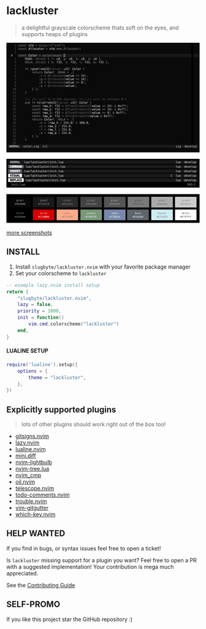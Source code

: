 # lackluster
> a delightful grayscale colorscheme thats soft on the eyes, and supports heaps of plugins

![a screenshot of neovim with the lackluster colorscheme](./asset/lackluster.png)

![a picture of lackluster lualine variations](./asset/lackluster-lualine.png)

![a picture of the lackluster colorpallet](./asset/lackluster-pallet.png)

[more screenshots](./SCREENSHOT.md)

## INSTALL
1. Install `slugbyte/lackluster.nvim` with your favorite package manager
2. Set your colorscheme to `lackluster`

```lua 
-- example lazy.nvim install setup
return {
    "slugbyte/lackluster.nvim",
    lazy = false,
    priority = 1000,
    init = function()
        vim.cmd.colorscheme("lackluster")
    end,
}
```

#### LUALINE SETUP
```lua
require('lualine').setup({
    options = {
        theme = "lackluster",
    },
})
```

## Explicitly supported plugins
> lots of other plugins should work right out of the box too!
* [gitsigns.nvim](https://github.com/lewis6991/gitsigns.nvim)
* [lazy.nvim](https://github.com/folke/lazy.nvim)
* [lualine.nvim](https://github.com/nvim-lualine/lualine.nvim)
* [mini.diff](https://github.com/echasnovski/mini.diff)
* [nvim-lightbulb](https://github.com/kosayoda/nvim-lightbulb)
* [nvim-tree.lua](https://github.com/nvim-tree/nvim-tree.lua/tree/master?tab=readme-ov-file)
* [nvim\_cmp](https://github.com/hrsh7th/nvim-cmp)
* [oil.nvim](https://github.com/stevearc/oil.nvim)
* [telescope.nvim](https://github.com/nvim-telescope/telescope.nvim)
* [todo-comments.nvim](https://github.com/folke/todo-comments.nvim)
* [trouble.nvim](https://github.com/folke/trouble.nvim)
* [vim-gitgutter](https://github.com/airblade/vim-gitgutter)
* [which-key.nvim](https://github.com/folke/which-key.nvim)

## HELP WANTED
If you find in bugs, or syntax issues feel free to open a ticket!

Is `lackluster` missing support for a plugin you want? Feel free to open a PR with a
suggested implementation! Your contribution is mega much appreciated.

See the [Contributing Guide](./CONTRIBUTING.md)

## SELF-PROMO
If you like this project star the GitHub repository :)
